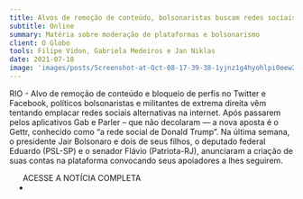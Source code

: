 ```yaml
---
title: Alvos de remoção de conteúdo, bolsonaristas buscam redes sociais alternativas
subtitle: Online
summary: Matéria sobre moderação de plataformas e bolsonarismo
client: O Globo
tools: Filipe Vidon, Gabriela Medeiros e Jan Niklas
date: 2021-07-18
image: 'images/posts/Screenshot-at-Oct-08-17-39-38-1yjnz1g4hyohlpi0eew2rqoguybgqcpccwzesb63swv8.png'
---
```


RIO - Alvo de remoção de conteúdo e bloqueio de perfis no Twitter e Facebook, políticos bolsonaristas e militantes de extrema direita vêm tentando emplacar redes sociais alternativas na internet. Após passarem pelos aplicativos Gab e Parler – que não decolaram — a nova aposta é o Gettr, conhecido como “a rede social de Donald Trump”. Na última semana, o presidente Jair Bolsonaro e dois de seus filhos, o deputado federal Eduardo (PSL-SP) e o senador Flávio (Patriota-RJ), anunciaram a criação de suas contas na plataforma convocando seus apoiadores a lhes seguirem.

<div class="post__share"><ul class="share__list list-reset">ACESSE A NOTÍCIA COMPLETA<li class="share__item" style="margin-left: 10px"><a class="share__link share__facebook" style="background: #fa5657" href="https://blogs.oglobo.globo.com/sonar-a-escuta-das-redes/post/alvos-de-remocao-de-conteudo-bolsonaristas-buscam-redes-sociais-alternativas.html" title="Link" rel="nofollow"><i class="fa-solid fa-link"></i></a></li></ul></div>
<!-- <div class="gallery-box"><div class="gallery"><img src="/clipping/images/example-1.jpg" loading="lazy" alt="Project"><img src="/clipping/images/example-2.jpg" loading="lazy" alt="Project"></div><em>Gallery / <a href="https://www.freepik.com/" target="_blank">Freepic</a></em></div> -->
